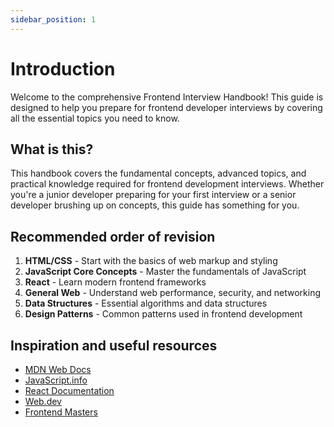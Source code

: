 ```yaml
---
sidebar_position: 1
---
```


# Introduction




Welcome to the comprehensive Frontend Interview Handbook! This guide is designed to help you prepare for frontend developer interviews by covering all the essential topics you need to know.

## What is this?

This handbook covers the fundamental concepts, advanced topics, and practical knowledge required for frontend development interviews. Whether you're a junior developer preparing for your first interview or a senior developer brushing up on concepts, this guide has something for you.

## Recommended order of revision

1. **HTML/CSS** - Start with the basics of web markup and styling
2. **JavaScript Core Concepts** - Master the fundamentals of JavaScript
3. **React** - Learn modern frontend frameworks
4. **General Web** - Understand web performance, security, and networking
5. **Data Structures** - Essential algorithms and data structures
6. **Design Patterns** - Common patterns used in frontend development

## Inspiration and useful resources

- [MDN Web Docs](https://developer.mozilla.org/)
- [JavaScript.info](https://javascript.info/)
- [React Documentation](https://react.dev/)
- [Web.dev](https://web.dev/)
- [Frontend Masters](https://frontendmasters.com/)